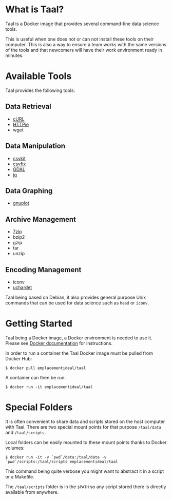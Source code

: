 What is Taal?
=============

Taal is a Docker image that provides several command-line data science tools.

This is useful when one does not or can not install these tools on their computer. This is also a way to ensure
a team works with the same versions of the tools and that newcomers will have their work environment ready in minutes.

Available Tools
===============

Taal provides the following tools:

Data Retrieval
--------------

* [cURL](http://curl.haxx.se/)
* [HTTPie](https://github.com/jkbrzt/httpie)
* wget

Data Manipulation
-----------------

* [csvkit](https://github.com/onyxfish/csvkit)
* [csvfix](http://neilb.bitbucket.org/csvfix/)
* [GDAL](http://www.gdal.org/)
* [jq](https://stedolan.github.io/jq/)

Data Graphing
-------------

* [gnuplot](http://www.gnuplot.info/)

Archive Management
------------------

* [7zip](http://www.7-zip.org/)
* bzip2
* gzip
* tar
* unzip

Encoding Management
-------------------

* iconv
* [uchardet](https://github.com/BYVoid/uchardet)

Taal being based on Debian, it also provides general purpose Unix commands that can be used for data science
such as `head` or `iconv`.

Getting Started
===============

Taal being a Docker image, a Docker environment is needed to use it. Please see
[Docker documentation](https://docs.docker.com/) for instructions.

In order to run a container the Taal Docker image must be pulled from Docker Hub:

    $ docker pull emplacementideal/taal
    
A container can then be run:

    $ docker run -it emplacementideal/taal
    
Special Folders
===============

It is often convenient to share data and scripts  stored on the host computer with Taal. There are two special mount points for that purpose `/taal/data` and `/taal/scripts`.
    
Local folders can be easily mounted to these mount points thanks to Docker volumes:

    $ docker run -it -v `pwd`/data:/taal/data -v `pwd`/scripts:/taal/scripts emplacementideal/taal

This command being quite verbose you might want to abstract it in a script or a Makefile.

The `/taal/scripts` folder is in the `$PATH` so any script stored there is directly available from anywhere.